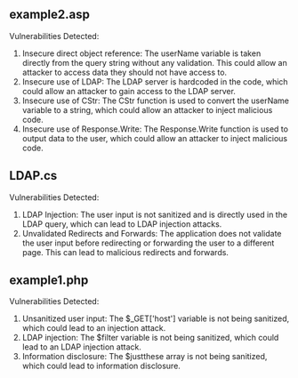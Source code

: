 ## example2.asp
Vulnerabilities Detected:
1. Insecure direct object reference: The userName variable is taken directly from the query string without any validation. This could allow an attacker to access data they should not have access to.
2. Insecure use of LDAP: The LDAP server is hardcoded in the code, which could allow an attacker to gain access to the LDAP server.
3. Insecure use of CStr: The CStr function is used to convert the userName variable to a string, which could allow an attacker to inject malicious code.
4. Insecure use of Response.Write: The Response.Write function is used to output data to the user, which could allow an attacker to inject malicious code.

## LDAP.cs
Vulnerabilities Detected:
1. LDAP Injection: The user input is not sanitized and is directly used in the LDAP query, which can lead to LDAP injection attacks. 
2. Unvalidated Redirects and Forwards: The application does not validate the user input before redirecting or forwarding the user to a different page. This can lead to malicious redirects and forwards.

## example1.php
Vulnerabilities Detected:
1. Unsanitized user input: The $_GET['host'] variable is not being sanitized, which could lead to an injection attack.
2. LDAP injection: The $filter variable is not being sanitized, which could lead to an LDAP injection attack.
3. Information disclosure: The $justthese array is not being sanitized, which could lead to information disclosure.

